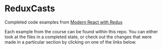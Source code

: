 # ReduxCasts

Completed code examples from [Modern React with Redux](https://udemy.com/react-redux)

Each example from the course can be found within this repo. You can either look at the files in a completed state, or check out the changes that were made in a particular section by clicking on one of the links below.





